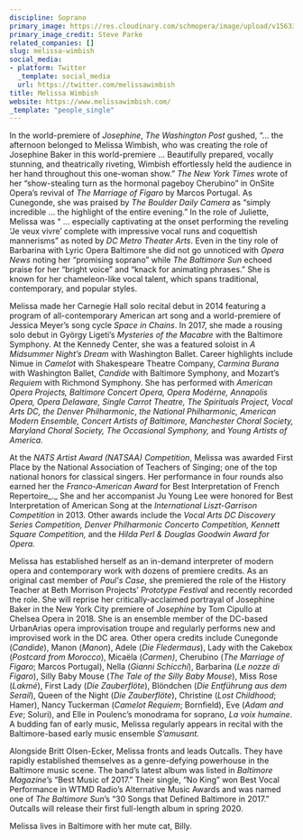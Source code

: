 ```yaml
---
discipline: Soprano
primary_image: https://res.cloudinary.com/schmopera/image/upload/v1563397511/media/2019/07/MelissaWimbish-pc-SteveParke.jpg
primary_image_credit: Steve Parke
related_companies: []
slug: melissa-wimbish
social_media:
- platform: Twitter
  _template: social_media
  url: https://twitter.com/melissawimbish
title: Melissa Wimbish
website: https://www.melissawimbish.com/
_template: "people_single"
---
```

In the world-premiere of _Josephine_, _The Washington Post_ gushed, “... the afternoon belonged to Melissa Wimbish, who was creating the role of Josephine Baker in this world-premiere … Beautifully prepared, vocally stunning, and theatrically riveting, Wimbish effortlessly held the audience in her hand throughout this one-woman show.” _The New York Times_ wrote of her “show-stealing turn as the hormonal pageboy Cherubino” in OnSite Opera’s revival of _The Marriage of Figaro_ by Marcos Portugal. As Cunegonde, she was praised by _The Boulder Daily Camera_ as “simply incredible … the highlight of the entire evening.” In the role of Juliette, Melissa was “ … especially captivating at the onset performing the reveling ‘Je veux vivre’ complete with impressive vocal runs and coquettish mannerisms” as noted by _DC Metro Theater Arts_. Even in the tiny role of Barbarina with Lyric Opera Baltimore she did not go unnoticed with _Opera News_ noting her “promising soprano” while _The Baltimore Sun_ echoed praise for her “bright voice” and “knack for animating phrases.” She is known for her chameleon-like vocal talent, which spans traditional, contemporary, and popular styles.

Melissa made her Carnegie Hall solo recital debut in 2014 featuring a program of all-contemporary American art song and a world-premiere of Jessica Meyer’s song cycle _Space in Chains_. In 2017, she made a rousing solo debut in György Ligeti’s _Mysteries of the Macabre_ with the Baltimore Symphony. At the Kennedy Center, she was a featured soloist in _A Midsummer Night’s Dream_ with Washington Ballet. Career highlights include Nimue in _Camelot_ with Shakespeare Theatre Company, _Carmina Burana_ with Washington Ballet, _Candide_ with Baltimore Symphony, and Mozart’s _Requiem_ with Richmond Symphony. She has performed with _American Opera Projects, Baltimore Concert Opera, Opera Modérne, Annapolis Opera, Opera Delaware, Single Carrot Theatre, The Spirituals Project, Vocal Arts DC, the Denver Philharmonic_, _the National Philharmonic,_ _American Modern Ensemble, Concert Artists of Baltimore, Manchester Choral Society, Maryland Choral Society, The Occasional Symphony,_ and _Young Artists of America._

At the _NATS Artist Award (NATSAA) Competition_, Melissa was awarded First Place by the National Association of Teachers of Singing; one of the top national honors for classical singers. Her performance in four rounds also earned her the _Franco-American Award_ for Best Interpretation of French Repertoire_._ She and her accompanist Ju Young Lee were honored for Best Interpretation of American Song at the _International Liszt-Garrison Competition_ in 2013. Other awards include the _Vocal Arts DC Discovery Series Competition, Denver Philharmonic Concerto Competition, Kennett Square Competition,_ and the _Hilda Perl & Douglas Goodwin Award for Opera._

Melissa has established herself as an in-demand interpreter of modern opera and contemporary work with dozens of premiere credits. As an original cast member of _Paul's Case_, she premiered the role of the History Teacher at Beth Morrison Projects’ _Prototype Festival_ and recently recorded the role. She will reprise her critically-acclaimed portrayal of Josephine Baker in the New York City premiere of _Josephine_ by Tom Cipullo at Chelsea Opera in 2018. She is an ensemble member of the DC-based UrbanArias opera improvisation troupe and regularly performs new and improvised work in the DC area. Other opera credits include Cunegonde (_Candide_), Manon (_Manon_), Adele (_Die Fledermaus_), Lady with the Cakebox (_Postcard from Morocco_), Micaëla (_Carmen)_, Cherubino (_The Marriage of Figaro_; Marcos Portugal), Nella (_Gianni Schicchi_), Barbarina (_Le nozze di Figaro_), Silly Baby Mouse (_The Tale of the Silly Baby Mouse_), Miss Rose (_Lakmé_), First Lady (_Die Zauberflöte_), Blöndchen (_Die Entführung aus dem Serail_), Queen of the Night (_Die Zauberflöte_), Christine (_Lost Childhood_; Hamer), Nancy Tuckerman (_Camelot Requiem_; Bornfield), Eve (_Adam and Eve_; Soluri), and Elle in Poulenc’s monodrama for soprano, _La voix humaine_. A budding fan of early music, Melissa regularly appears in recital with the Baltimore-based early music ensemble _S’amusant._

Alongside Britt Olsen-Ecker, Melissa fronts and leads Outcalls. They have rapidly established themselves as a genre-defying powerhouse in the Baltimore music scene. The band’s latest album was listed in _Baltimore Magazine_’s “Best Music of 2017.” Their single, “No King” won Best Vocal Performance in WTMD Radio’s Alternative Music Awards and was named one of _The Baltimore Sun_’s “30 Songs that Defined Baltimore in 2017.” Outcalls will release their first full-length album in spring 2020.

Melissa lives in Baltimore with her mute cat, Billy.